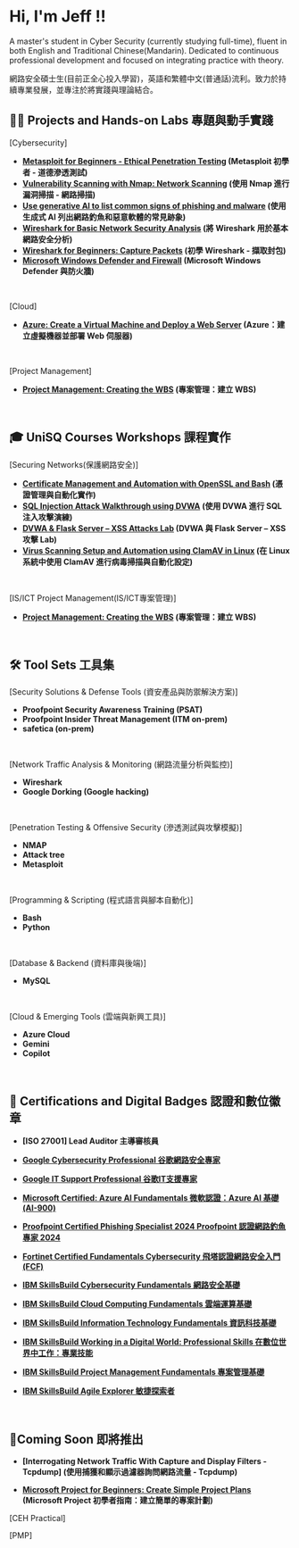 <h1>Hi, I'm Jeff !! </h1>

A master's student in Cyber Security (currently studying full-time), fluent in both English and Traditional Chinese(Mandarin). Dedicated to continuous professional development and focused on integrating practice with theory.

網路安全碩士生(目前正全心投入學習)，英語和繁體中文(普通話)流利。致力於持續專業發展，並專注於將實踐與理論結合。
<br/>

<h2>👨‍💻 Projects and Hands-on Labs 專題與動手實踐</h2>

[Cybersecurity]
- <b>[Metasploit for Beginners - Ethical Penetration Testing](https://github.com/AlmostNeverDone/Project-Metasploit-for-Beginners-Ethical-Penetration-Testing)  (Metasploit 初學者 - 道德滲透測試)</b>
- <b>[Vulnerability Scanning with Nmap: Network Scanning](https://github.com/AlmostNeverDone/Project-Vulnerability-Scanning-with-Nmap-Network-Scanning) (使用 Nmap 進行漏洞掃描 - 網路掃描)</b>
- <b>[Use generative AI to list common signs of phishing and malware](https://github.com/AlmostNeverDone/Project-Use-generative-AI-to-list-common-signs-of-phishing-and-malware) (使用生成式 AI 列出網路釣魚和惡意軟體的常見跡象)</b>
- <b>[Wireshark for Basic Network Security Analysis](https://github.com/AlmostNeverDone/Project-Wireshark-for-Basic-Network-Security-Analysis/tree/main) (將 Wireshark 用於基本網路安全分析)</b>
- <b>[Wireshark for Beginners: Capture Packets](https://github.com/AlmostNeverDone/Project-Wireshark-for-Beginners-Capture-Packets) (初學 Wireshark - 擷取封包)</b>
- <b>[Microsoft Windows Defender and Firewall](https://github.com/AlmostNeverDone/Project-Microsoft-Windows-Defender-and-Firewall) (Microsoft Windows Defender 與防火牆)</b>
<br/>

[Cloud]
- <b>[Azure: Create a Virtual Machine and Deploy a Web Server](https://github.com/AlmostNeverDone/AZ101) (Azure：建立虛擬機器並部署 Web 伺服器)</b>
<br/>

[Project Management]
- <b>[Project Management: Creating the WBS](https://github.com/AlmostNeverDone/PM101) (專案管理：建立 WBS)</b>
<br/>

<h2>🎓 UniSQ Courses Workshops 課程實作</h2>

[Securing Networks(保護網路安全)]
- <b>[Certificate Management and Automation with OpenSSL and Bash](https://github.com/AlmostNeverDone/SN104) (憑證管理與自動化實作)</b>
- <b>[SQL Injection Attack Walkthrough using DVWA](https://github.com/AlmostNeverDone/SN105) (使用 DVWA 進行 SQL 注入攻擊演練)</b>
- <b>[DVWA & Flask Server – XSS Attacks Lab](https://github.com/AlmostNeverDone/SN106) (DVWA 與 Flask Server – XSS 攻擊 Lab)</b>
- <b>[Virus Scanning Setup and Automation using ClamAV in Linux](https://github.com/AlmostNeverDone/SN107) (在 Linux 系統中使用 ClamAV 進行病毒掃描與自動化設定)</b>
<br/>

[IS/ICT Project Management(IS/ICT專案管理)]
- <b>[Project Management: Creating the WBS](https://github.com/AlmostNeverDone/PM101) (專案管理：建立 WBS)</b>
<br/>

<h2>🛠 Tool Sets 工具集</h2>

[Security Solutions & Defense Tools (資安產品與防禦解決方案)]
- <b>Proofpoint Security Awareness Training (PSAT)</b>
- <b>Proofpoint Insider Threat Management (ITM on-prem)</b>
- <b>safetica (on-prem)</b>
<br/>

[Network Traffic Analysis & Monitoring (網路流量分析與監控)]
- <b>Wireshark</b>
- <b>Google Dorking (Google hacking)</b>
<br/>

[Penetration Testing & Offensive Security (滲透測試與攻擊模擬)]
- <b>NMAP</b>
- <b>Attack tree</b>
- <b>Metasploit</b>
<br/>

[Programming & Scripting (程式語言與腳本自動化)]
- <b>Bash</b>
- <b>Python</b>
<br/>

[Database & Backend (資料庫與後端)]
- <b>MySQL</b>
<br/>

[Cloud & Emerging Tools (雲端與新興工具)]
- <b>Azure Cloud</b>
- <b>Gemini</b>
- <b>Copilot</b>
<br/>

<h2>🥋 Certifications and Digital Badges 認證和數位徽章</h2>

- <b>[ISO 27001] Lead Auditor 主導審核員 </b>

- <b>[Google Cybersecurity Professional 谷歌網路安全專家](https://coursera.org/verify/professional-cert/SWUXJAL4M678)</b>

- <b>[Google IT Support Professional 谷歌IT支援專家](https://coursera.org/verify/professional-cert/GWDPHD4P8TDJ)</b>

- <b>[Microsoft Certified: Azure AI Fundamentals 微軟認證：Azure AI 基礎 (AI-900)](https://learn.microsoft.com/api/credentials/share/en-au/JeffLin-1361/28722A529DF97731?sharingId=C3AF92A7C9C694F2) </b>

- <b>[Proofpoint Certified Phishing Specialist 2024 Proofpoint 認證網路釣魚專家 2024](https://www.credly.com/badges/affb6a26-b5f9-48c9-9458-2b0895ee1e25/public_url)</b>

- <b>[Fortinet Certified Fundamentals Cybersecurity 飛塔認證網路安全入門 (FCF)](https://www.credly.com/badges/f74b1753-3a81-4593-aeac-f9c6d32e3794/public_url)</b>

- <b>[IBM SkillsBuild Cybersecurity Fundamentals 網路安全基礎](https://www.credly.com/badges/3fbca080-04f8-4768-a23a-1daa0b75d10f/public_url)</b>

- <b>[IBM SkillsBuild Cloud Computing Fundamentals 雲端運算基礎](https://www.credly.com/badges/cfab4d29-e79a-4626-ad05-37e14d4724c9/public_url)</b>

- <b>[IBM SkillsBuild Information Technology Fundamentals 資訊科技基礎](https://www.credly.com/badges/e5444641-b78a-4838-b648-05e71fe8690a/public_url)</b>

- <b>[IBM SkillsBuild Working in a Digital World: Professional Skills 在數位世界中工作：專業技能](https://www.credly.com/badges/924c3072-38f9-4853-99fd-5c352f9ebd68/public_url)</b>

- <b>[IBM SkillsBuild Project Management Fundamentals 專案管理基礎](https://www.credly.com/badges/2b51724e-75f6-4d47-ba2c-7da20cee26d3/public_url)</b>

- <b>[IBM SkillsBuild Agile Explorer 敏捷探索者](https://www.credly.com/badges/1c401d06-c8d9-4351-a6cf-fb13cf0323f0/public_url)</b>
<br/>
 
<h2>📝Coming Soon 即將推出</h2>


- <b>[Interrogating Network Traffic With Capture and Display Filters - Tcpdump] (使用捕獲和顯示過濾器詢問網路流量 - Tcpdump)</b>

- <b>[Microsoft Project for Beginners: Create Simple Project Plans](https://github.com/AlmostNeverDone/Microsoft-Project-for-Beginners-Create-Simple-Project-Plans) (Microsoft Project 初學者指南：建立簡單的專案計劃)</b>

[CEH Practical]

[PMP] </b>



